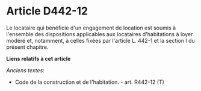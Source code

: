 # Article D442-12

Le locataire qui bénéficie d'un engagement de location est soumis à l'ensemble des dispositions applicables aux locataires
d'habitations à loyer modéré et, notamment, à celles fixées par l'article L. 442-1 et la section I du présent chapitre.

**Liens relatifs à cet article**

_Anciens textes_:

  - Code de la construction et de l'habitation. - art. R442-12 (T)
